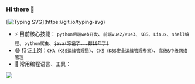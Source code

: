 ### Hi there 👋

[![Typing SVG](https://readme-typing-svg.demolab.com?font=Fira+Code&pause=1000&width=435&lines=coding...)](https://git.io/typing-svg)

- ⚡ 目前核心技能： `python后端web开发`、`前端vue2/vue3`、`K8S`、`Linux`、`shell编程`、`python爬虫`、<del>`java(忘记了...都10年了)`</del>
- 😄 持证上岗：`CKA（K8S运维管理员）`、`CKS（K8S安全运维管理专家）`、`高级&中级网络管理`
- 🌱 常用编程语言、工具：
<!-- programming tool icon 编程工具图标 -->
<img src="https://skillicons.dev/icons?i=python,flask,django,docker,kubernetes,jenkins,vue,js,selenium,linux,nginx,mysql,redis,mongodb" /><br>
  
<!--
**SWQJueLian/SWQJueLian** is a ✨ _special_ ✨ repository because its `README.md` (this file) appears on your GitHub profile.

Here are some ideas to get you started:

- 🔭 I’m currently working on ...
- 🌱 I’m currently learning ...
- 👯 I’m looking to collaborate on ...
- 🤔 I’m looking for help with ...
- 💬 Ask me about ...
- 📫 How to reach me: ...
- 😄 Pronouns: ...
- ⚡ Fun fact: ...
-->
